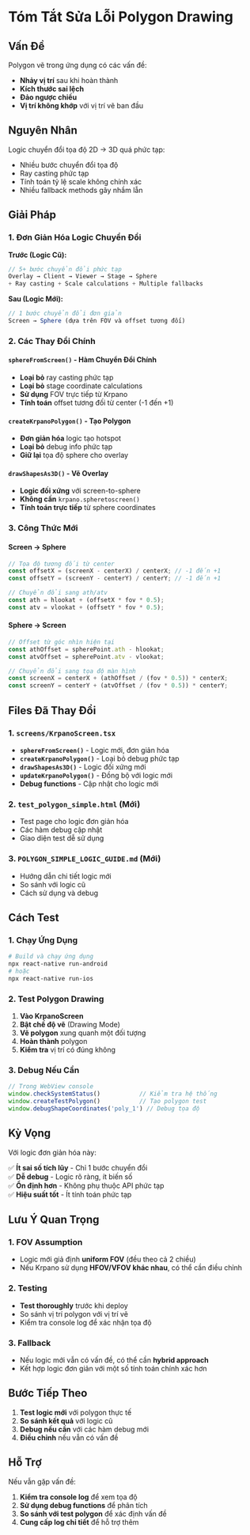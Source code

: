 # Tóm Tắt Sửa Lỗi Polygon Drawing

## Vấn Đề

Polygon vẽ trong ứng dụng có các vấn đề:
- **Nhảy vị trí** sau khi hoàn thành
- **Kích thước sai lệch**
- **Đảo ngược chiều**
- **Vị trí không khớp** với vị trí vẽ ban đầu

## Nguyên Nhân

Logic chuyển đổi tọa độ 2D → 3D quá phức tạp:
- Nhiều bước chuyển đổi tọa độ
- Ray casting phức tạp
- Tính toán tỷ lệ scale không chính xác
- Nhiều fallback methods gây nhầm lẫn

## Giải Pháp

### 1. Đơn Giản Hóa Logic Chuyển Đổi

**Trước (Logic Cũ):**
```javascript
// 5+ bước chuyển đổi phức tạp
Overlay → Client → Viewer → Stage → Sphere
+ Ray casting + Scale calculations + Multiple fallbacks
```

**Sau (Logic Mới):**
```javascript
// 1 bước chuyển đổi đơn giản
Screen → Sphere (dựa trên FOV và offset tương đối)
```

### 2. Các Thay Đổi Chính

#### `sphereFromScreen()` - Hàm Chuyển Đổi Chính
- **Loại bỏ** ray casting phức tạp
- **Loại bỏ** stage coordinate calculations
- **Sử dụng** FOV trực tiếp từ Krpano
- **Tính toán** offset tương đối từ center (-1 đến +1)

#### `createKrpanoPolygon()` - Tạo Polygon
- **Đơn giản hóa** logic tạo hotspot
- **Loại bỏ** debug info phức tạp
- **Giữ lại** tọa độ sphere cho overlay

#### `drawShapesAs3D()` - Vẽ Overlay
- **Logic đối xứng** với screen-to-sphere
- **Không cần** `krpano.spheretoscreen()`
- **Tính toán trực tiếp** từ sphere coordinates

### 3. Công Thức Mới

#### Screen → Sphere
```javascript
// Tọa độ tương đối từ center
const offsetX = (screenX - centerX) / centerX; // -1 đến +1
const offsetY = (screenY - centerY) / centerY; // -1 đến +1

// Chuyển đổi sang ath/atv
const ath = hlookat + (offsetX * fov * 0.5);
const atv = vlookat + (offsetY * fov * 0.5);
```

#### Sphere → Screen
```javascript
// Offset từ góc nhìn hiện tại
const athOffset = spherePoint.ath - hlookat;
const atvOffset = spherePoint.atv - vlookat;

// Chuyển đổi sang tọa độ màn hình
const screenX = centerX + (athOffset / (fov * 0.5)) * centerX;
const screenY = centerY + (atvOffset / (fov * 0.5)) * centerY;
```

## Files Đã Thay Đổi

### 1. `screens/KrpanoScreen.tsx`
- **`sphereFromScreen()`** - Logic mới, đơn giản hóa
- **`createKrpanoPolygon()`** - Loại bỏ debug phức tạp
- **`drawShapesAs3D()`** - Logic đối xứng mới
- **`updateKrpanoPolygon()`** - Đồng bộ với logic mới
- **Debug functions** - Cập nhật cho logic mới

### 2. `test_polygon_simple.html` (Mới)
- Test page cho logic đơn giản hóa
- Các hàm debug cập nhật
- Giao diện test dễ sử dụng

### 3. `POLYGON_SIMPLE_LOGIC_GUIDE.md` (Mới)
- Hướng dẫn chi tiết logic mới
- So sánh với logic cũ
- Cách sử dụng và debug

## Cách Test

### 1. Chạy Ứng Dụng
```bash
# Build và chạy ứng dụng
npx react-native run-android
# hoặc
npx react-native run-ios
```

### 2. Test Polygon Drawing
1. **Vào KrpanoScreen**
2. **Bật chế độ vẽ** (Drawing Mode)
3. **Vẽ polygon** xung quanh một đối tượng
4. **Hoàn thành** polygon
5. **Kiểm tra** vị trí có đúng không

### 3. Debug Nếu Cần
```javascript
// Trong WebView console
window.checkSystemStatus()           // Kiểm tra hệ thống
window.createTestPolygon()           // Tạo polygon test
window.debugShapeCoordinates('poly_1') // Debug tọa độ
```

## Kỳ Vọng

Với logic đơn giản hóa này:

✅ **Ít sai số tích lũy** - Chỉ 1 bước chuyển đổi  
✅ **Dễ debug** - Logic rõ ràng, ít biến số  
✅ **Ổn định hơn** - Không phụ thuộc API phức tạp  
✅ **Hiệu suất tốt** - Ít tính toán phức tạp  

## Lưu Ý Quan Trọng

### 1. FOV Assumption
- Logic mới giả định **uniform FOV** (đều theo cả 2 chiều)
- Nếu Krpano sử dụng **HFOV/VFOV khác nhau**, có thể cần điều chỉnh

### 2. Testing
- **Test thoroughly** trước khi deploy
- So sánh vị trí polygon với vị trí vẽ
- Kiểm tra console log để xác nhận tọa độ

### 3. Fallback
- Nếu logic mới vẫn có vấn đề, có thể cần **hybrid approach**
- Kết hợp logic đơn giản với một số tính toán chính xác hơn

## Bước Tiếp Theo

1. **Test logic mới** với polygon thực tế
2. **So sánh kết quả** với logic cũ
3. **Debug nếu cần** với các hàm debug mới
4. **Điều chỉnh** nếu vẫn có vấn đề

## Hỗ Trợ

Nếu vẫn gặp vấn đề:
1. **Kiểm tra console log** để xem tọa độ
2. **Sử dụng debug functions** để phân tích
3. **So sánh với test polygon** để xác định vấn đề
4. **Cung cấp log chi tiết** để hỗ trợ thêm
